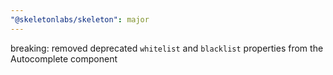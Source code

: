 ```yaml
---
"@skeletonlabs/skeleton": major
---
```


breaking: removed deprecated `whitelist` and `blacklist` properties from the Autocomplete component
